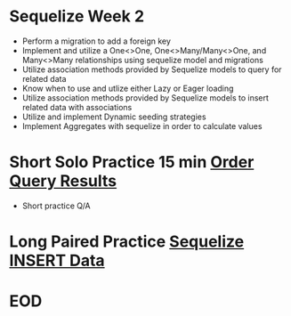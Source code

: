 # Sequelize Week 2
- Perform a migration to add a foreign key
- Implement and utilize a One<>One, One<>Many/Many<>One, and Many<>Many relationships using sequelize model and migrations
- Utilize association methods provided by Sequelize models to query for related data
- Know when to use and utlize either Lazy or Eager loading
- Utilize association methods provided by Sequelize models to insert related data with associations
- Utilize and implement Dynamic seeding strategies
- Implement Aggregates with sequelize in order to calculate values

# Short Solo Practice 15 min [Order Query Results](https://open.appacademy.io/learn/js-py---pt-aug-2022-online/week-22---express-and-sequelize-pt--ii/practice--order-query-results)
- Short practice Q/A

# Long Paired Practice [Sequelize INSERT Data](https://open.appacademy.io/learn/js-py---pt-aug-2022-online/week-22---express-and-sequelize-pt--ii/long-practice--intermediate-sequelize)

# EOD
